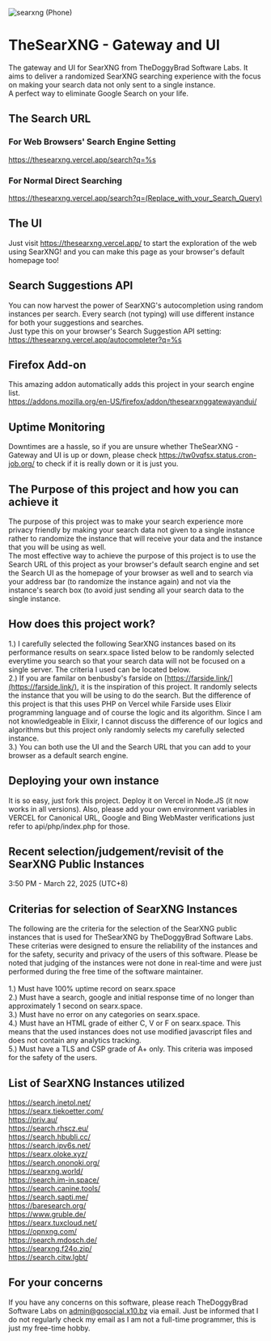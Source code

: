 ![searxng (Phone)](https://github.com/user-attachments/assets/f92b0312-a375-4ede-9125-83143b559145)
# TheSearXNG - Gateway and UI
The gateway and UI for SearXNG from TheDoggyBrad Software Labs. It aims to deliver a randomized SearXNG searching experience with the focus on making your search data not only sent to a single instance.<br>
A perfect way to eliminate Google Search on your life.

## The Search URL
### For Web Browsers' Search Engine Setting
https://thesearxng.vercel.app/search?q=%s

### For Normal Direct Searching 
https://thesearxng.vercel.app/search?q=(Replace_with_your_Search_Query)

## The UI
Just visit https://thesearxng.vercel.app/ to start the exploration of the web using SearXNG! and you can make this page as your browser's default homepage too!
## Search Suggestions API
You can now harvest the power of SearXNG's autocompletion using random instances per search. Every search (not typing) will use different instance for both your suggestions and searches.<br>
Just type this on your browser's Search Suggestion API setting:<br>
https://thesearxng.vercel.app/autocompleter?q=%s

## Firefox Add-on
This amazing addon automatically adds this project in your search engine list.<br>
https://addons.mozilla.org/en-US/firefox/addon/thesearxnggatewayandui/

## Uptime Monitoring
Downtimes are a hassle, so if you are unsure whether TheSearXNG - Gateway and UI is up or down, please check https://tw0vqfsx.status.cron-job.org/ to check if it is really down or it is just you.

## The Purpose of this project and how you can achieve it
The purpose of this project was to make your search experience more privacy friendly by making your search data not given to a single instance rather to randomize the instance that will receive your data and the instance that you will be using as well. <br>
The most effective way to achieve the purpose of this project is to use the Search URL of this project as your browser's default search engine and set the Search UI as the homepage of your browser as well and to search via your address bar (to randomize the instance again) and not via the instance's search box (to avoid just sending all your search data to the single instance.

## How does this project work?
1.) I carefully selected the following SearXNG instances based on its performance results on searx.space listed below to be randomly selected everytime you search so that your search data will not be focused on a single server. The criteria I used can be located below.<br>
2.) If you are familar on benbusby's farside on [https://farside.link/](https://farside.link/), it is the inspiration of this project. It randomly selects the instance that you will be using to do the search. But the difference of this project is that this uses PHP on Vercel while Farside uses Elixir programming language and of course the logic and its algorithm. Since I am not knowledgeable in Elixir, I cannot discuss the difference of our logics and algorithms but this project only randomly selects my carefully selected instance.<br>
3.) You can both use the UI and the Search URL that you can add to your browser as a default search engine.

## Deploying your own instance
It is so easy, just fork this project. Deploy it on Vercel in Node.JS (it now works in all versions). Also, please add your own environment variables in VERCEL for Canonical URL, Google and Bing WebMaster verifications just refer to api/php/index.php for those.

## Recent selection/judgement/revisit of the SearXNG Public Instances
3:50 PM - March 22, 2025 (UTC+8)

## Criterias for selection of SearXNG Instances
The following are the criteria for the selection of the SearXNG public instances that is used for TheSearXNG by TheDoggyBrad Software Labs. These criterias were designed to ensure the reliability of the instances and for the safety, security and privacy of the users of this software. Please be noted that judging of the instances were not done in real-time and were just performed during the free time of the software maintainer.<br><br>
1.) Must have 100% uptime record on searx.space<br>
2.) Must have a search, google and initial response time of no longer than approximately 1 second on searx.space.<br>
3.) Must have no error on any categories on searx.space.<br>
4.) Must have an HTML grade of either C, V or F on searx.space. This means that the used instances does not use modified javascript files and does not contain any analytics tracking.<br>
5.) Must have a TLS and CSP grade of A+ only. This criteria was imposed for the safety of the users.<br>

## List of SearXNG Instances utilized
https://search.inetol.net/<br>
https://searx.tiekoetter.com/<br>
https://priv.au/<br>
https://search.rhscz.eu/<br>
https://search.hbubli.cc/<br>
https://search.ipv6s.net/<br>
https://searx.oloke.xyz/<br>
https://search.ononoki.org/<br>
https://searxng.world/<br>
https://search.im-in.space/<br>
https://search.canine.tools/<br>
https://search.sapti.me/<br>
https://baresearch.org/<br>
https://www.gruble.de/<br>
https://searx.tuxcloud.net/<br>
https://opnxng.com/<br>
https://search.mdosch.de/<br>
https://searxng.f24o.zip/<br>
https://search.citw.lgbt/

## For your concerns
If you have any concerns on this software, please reach TheDoggyBrad Software Labs on admin@gosocial.x10.bz via email. Just be informed that I do not regularly check my email as I am not a full-time programmer, this is just my free-time hobby.
